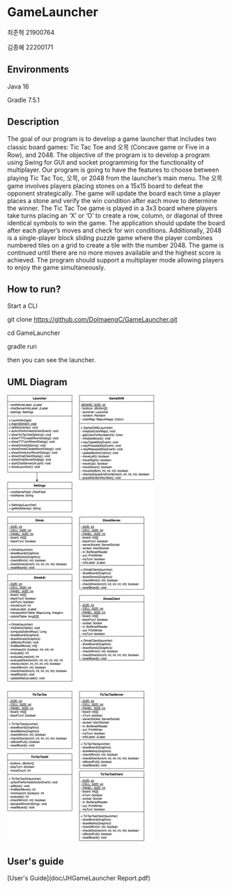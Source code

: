# GameLauncher

최준혁 21900764

김종혜 22200171

## Environments

Java 16

Gradle 7.5.1

## Description

The goal of our program is to develop a game launcher that includes two classic board games: Tic Tac Toe and 오목 (Concave game or Five in a Row), and 2048. The objective of the program is to develop a program using Swing for GUI and socket programming for the functionality of multiplayer. Our program is going to have the features to choose between playing Tic Tac Toc, 오목, or 2048 from the launcher’s main menu. The 오목 game involves players placing stones on a 15x15 board to defeat the opponent strategically. The game will update the board each time a player places a stone and verify the win condition after each move to determine the winner. The Tic Tac Toe game is played in a 3x3 board where players take turns placing an ‘X’ or ‘O’ to create a row, column, or diagonal of three identical symbols to win the game. The application should update the board after each player’s moves and check for win conditions. Additionally, 2048 is a single-player block sliding puzzle game where the player combines numbered tiles on a grid to create a tile with the number 2048. The game is continued until there are no more moves available and the highest score is achieved. The program should support a multiplayer mode allowing players to enjoy the game simultaneously.  

## How to run?
Start a CLI

git clone https://github.com/DolmaengC/GameLauncher.git

cd GameLauncher

gradle run

then you can see the launcher.

## UML Diagram

![UML Diagram](doc/screenshot/JHGameLauncher.drawio.png)

## User's guide

[User's Guide](doc/JHGameLauncher Report.pdf)



